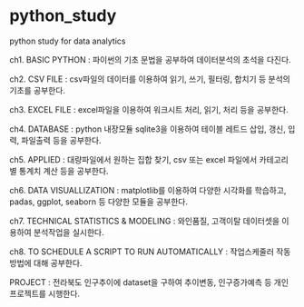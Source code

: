 # python_study
python study  for data analytics

<python study for data analytics>

ch1. BASIC PYTHON 
: 파이썬의 기초 문법을 공부하여 데이터분석의 초석을 다진다.

ch2. CSV FILE
: csv파일의 데이터를 이용하여 읽기, 쓰기, 필터링, 합치기 등 분석의 기초를 공부한다.

ch3. EXCEL FILE 
: excel파일을 이용하여 워크시트 처리, 읽기, 처리 등을 공부한다.

ch4. DATABASE 
: python 내장모듈 sqlite3을 이용하여 테이블 레트드 삽입, 갱신, 입력, 파일출력 등을 공부한다.

ch5. APPLIED 
: 대량파일에서 원하는 집합 찾기, csv 또는 excel 파일에서 카테고리 별 통계치 계산 등을 공부한다.

ch6. DATA VISUALLIZATION
: matplotlib를 이용하여 다양한 시각화를 학습하고, padas, ggplot, seaborn 등 다양한 모듈을 공부한다.

ch7. TECHNICAL STATISTICS & MODELING
: 와인품질, 고객이탈 데이터셋을 이용하여 분석작업을 실시한다.

ch8. TO SCHEDULE A SCRIPT TO RUN AUTOMATICALLY
: 작업스케줄러 작동방법에 대해 공부한다. 

PROJECT
: 전라북도 인구추이에 dataset을 구하여 추이변동, 인구증가예측 등 개인프로젝트를 시행한다.
